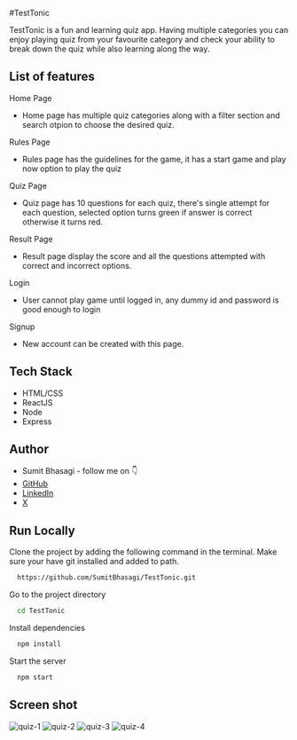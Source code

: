 #TestTonic

TestTonic is a fun and learning quiz app. Having multiple categories you can enjoy playing quiz from your favourite category and check your ability to break down the quiz while also learning along the way.


## List of features
Home Page
- Home page has multiple quiz categories along with a filter section and search otpion to choose the desired quiz.

Rules Page
-   Rules page has the guidelines for the game, it has a start game and play now option to play the quiz

Quiz Page
-   Quiz page has 10 questions for each quiz, there's single attempt for each question, selected option turns green if answer is correct otherwise it turns red.

Result Page
-   Result page display the score and all the questions attempted with correct and incorrect options.

Login
-   User cannot play game until logged in, any dummy id and password is good enough to login

Signup
-   New account can be created with this page.



## Tech Stack

- HTML/CSS 
- ReactJS
- Node
- Express


## Author

-   Sumit Bhasagi - follow me on 👇
-   [GitHub](https://www.github.com/sumitbhasagi)
-   [LinkedIn](https://www.linkedin.com/in/sumit-bhasagi-7782b0291/)
-   [X](https://x.com/BhasagiSumit)

## Run Locally

Clone the project by adding the following command in the terminal.
Make sure your have git installed and added to path.

```bash
  https://github.com/SumitBhasagi/TestTonic.git
```

Go to the project directory

```bash
  cd TestTonic
```

Install dependencies

```bash
  npm install
```

Start the server

```bash
  npm start
```

## Screen shot
![quiz-1]()
![quiz-2]()
![quiz-3]()
![quiz-4]()

